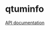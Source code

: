 # qtuminfo

[API documentation](https://github.com/qtumproject/qtuminfo/blob/master/packages/qtuminfo-api/README.md)
